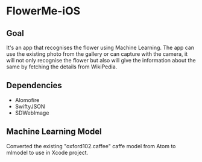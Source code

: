 # FlowerMe-iOS


## Goal
It's an app that recognises the flower using Machine Learning. The app can use the existing photo from the gallery or can capture with the camera, it will not only recognise the flower but also will give the information about the same by fetching the details from WikiPedia.

## Dependencies
* Alomofire
* SwiftyJSON
* SDWebImage

## Machine Learning Model
Converted the existing "oxford102.caffee" caffe model from Atom to mlmodel to use in Xcode project.
